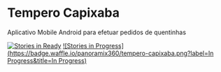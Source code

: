 # Tempero Capixaba

Aplicativo Mobile Android para efetuar pedidos de quentinhas

[![Stories in Ready](https://badge.waffle.io/panoramix360/tempero-capixaba.png?label=ready&title=Ready)](https://waffle.io/panoramix360/tempero-capixaba)  [![Stories in Progress](https://badge.waffle.io/panoramix360/tempero-capixaba.png?label=In Progress&title=In Progress)](https://waffle.io/panoramix360/tempero-capixaba)
